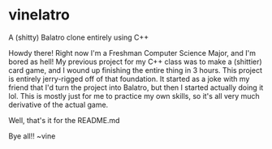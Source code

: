# vinelatro
A (shitty) Balatro clone entirely using C++

Howdy there! Right now I'm a Freshman Computer Science Major, and I'm bored as hell!
My previous project for my C++ class was to make a (shittier) card game, and I wound up finishing the entire thing in 3 hours. This project is entirely jerry-rigged off of that foundation.
It started as a joke with my friend that I'd turn the project into Balatro, but then I started actually doing it lol. 
This is mostly just for me to practice my own skills, so it's all very much derivative of the actual game.


Well, that's it for the README.md

Bye all!!
          ~vine
